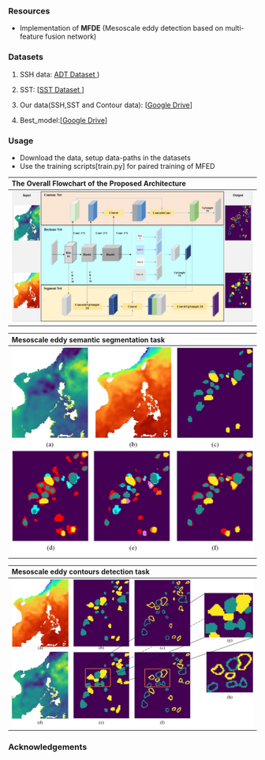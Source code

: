 
### Resources
- Implementation of **MFDE** (Mesoscale eddy detection based on multi-feature fusion network) 

### Datasets 
1. SSH data: [ADT Dataset ](https://data.marine.copernicus.eu/products))

2. SST:  [[SST Dataset ](https://psl.noaa.gov/data/gridded/data.noaa.oisst.v2.highres.html)]

3. Our data(SSH,SST and Contour data): [[Google Drive](https://drive.google.com/drive/folders/15RsEpo9WsvZYQ0KB756dg5G4ORsY27Eg?usp=drive_link)]

4. Best_model:[[Google Drive](https://drive.google.com/file/d/1xQQEq1BaOtihsUWqsV3XLQ31EhoVM8Ep/view?usp=drive_link)]
### Usage
- Download the data, setup data-paths in the datasets
- Use the training scripts[train.py] for paired training of MFED


| The Overall Flowchart of the Proposed Architecture |
|:---------------------------------------------------|
| ![det-enh](./data/Fig1.png)                        |

| Mesoscale eddy semantic segmentation task |
|:------------------------------------------|
| ![det-enh](./data/Fig8.png)               |

| Mesoscale eddy contours detection task |
|:---------------------------------------|
| ![det-enh](./data/Fig9.png)            |





### Acknowledgements


